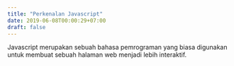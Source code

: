 ```yaml
---
title: "Perkenalan Javascript"
date: 2019-06-08T00:00:29+07:00
draft: false
---
```


Javascript merupakan sebuah bahasa pemrograman yang biasa digunakan untuk
membuat sebuah halaman web menjadi lebih interaktif.
